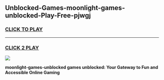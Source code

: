 
## Unblocked-Games-moonlight-games-unblocked-Play-Free-pjwgj
<h3>
<a href="https://premium76.site?title=moonlight-games-unblocked&ref=09A">CLICK TO PLAY</a></h3>
<hr>

<h3>
<a href="https://premium76.site?title=moonlight-games-unblocked&ref=09A">CLICK 2 PLAY</a>
  
</h3>

<a href="https://premium76.site?title=moonlight-games-unblocked&ref=09A"><img src="https://clearcache.store/games.png"></a>


**moonlight-games-unblocked games unblocked: Your Gateway to Fun and Accessible Online Gaming**
